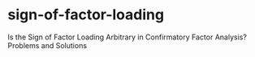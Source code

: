 # sign-of-factor-loading
Is the Sign of Factor Loading Arbitrary in Confirmatory Factor Analysis? Problems and Solutions
